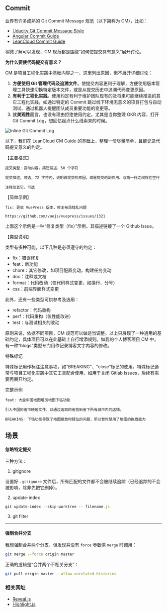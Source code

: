 ## Commit

业界有许多成熟的 Git Commit Message 规范（以下简称为 CM），比如：

* [Udacity Git Commit Message Style](https://udacity.github.io/git-styleguide/)
* [Angular Commit Guide](http://arah.in/6cbH)
* [LeanCloud Commit Guide](https://open.leancloud.cn/git-commit-message/)

稍微了解可以发现，CM 规范都是围绕“如何使提交具有意义”展开讨论。

**为什么要使代码提交有意义？**

CM 是项目工程化实践中基础内容之一，这里列出原因，但不展开详细讨论：

1. **方便使用 Git 管理代码及追溯文件**。使提交内容更利于理解，方便使用版本管理工具快速切换特定版本文件，或是从提交历史中追溯代码变更原因。
2. **有利于工程化实践**。使用约定有利于维护团队现有的及将来可能继续推进的其它工程化实践，如通过特定的 Commit 跳过线下环境无意义的项目打包与自动测试、通过机器人提醒团队成员重要功能的变更等。
3. 就**美观性**而言，也没有理由拒绝使用约定。尤其是当你整理 OKR 内容，打开 Git Commit Log，想回忆起点什么线索来的时候。

![Inline Git Commit Log ](https://cdn.jsdelivr.net/gh/Lionad-Morotar/blog-cdn/image/other/20201127180816.png)
	
以下，我们在 LeanCloud CM Guide 的基础上，整理一份尽量简单，且能记录代码提交意义的约定。

【主要格式】

```
提交类型：变动内容，简短描述，50 个字符

提交描述，可选，72 字符内，说明该提交的原因，或是提交的副作用。与第一行之间存在空行

注释及其它，可选
```

【简单示例】

```
fix: 更改 VuePress 版本，修复布局错乱问题

https://github.com/vuejs/vuepress/issues/1321
```

上面这个示例是一种“修复类型（fix）”示例，其描述链接了一个 Github Issue。

【类型说明】

类型有多种可能，以下几种是必须遵守的约定：
* fix：错误修复
* feat：新功能
* chore：其它修改，如项目配置变动，构建任务变动
* doc：注释或文档
* format：代码改动（仅代码样式变更，如换行、分号）
* css：前端界面样式变更

此外，还有一些类型可供参考及选用：
* refactor：代码重构
* perf：代码重构（仅性能改进）
* test：与测试相关的改动

原则来说，依据不同项目，CM 规范可以做适当调整。以上只展现了一种通用的基础约定，具体项目可以在此基础上自行增添规则。如我的个人博客项目 CM 中，有一种“blogs”类型专门用作记录博客文字内容的修改。

特殊标记

特殊标记用作标注注意事项，如“BREAKING”、“close”标记的使用。特殊标记通常与项目工程化实践中其它工具配合使用，如用于关闭 Gitlab Issues，后续有需要再展开约定。

完整示例

```
feat: 大盘中国地图增加地图下钻功能

引入中国的省市映射文件，以通过选取的省找到省下所有城市内的店铺。

BREAKING: 下钻功能导致了地图缩放时错位的问题，所以暂时禁用了地图的拖拽能力
```



## 场景

#### 忽略特定提交

三种方法：

1. gitignore
  
设置好 `.gitignore` 文件后，所有匹配的文件都不会被继续追踪（已经追踪的不会被影响，除非先把它删掉）。

2. update-index

```js
git update-index --skip-worktree -- filename.js
```

3. git filter

---

#### 强制合并分支

我想强制合并两个分支，但发现并没有 `force` 参数供 `merge` 时调用：

```bash
git merge --force origin master
```

正确的逻辑是“合并两个不相关分支”：

```bash
git pull origin master --allow-unrelated-histories
```

### 相关网址

* [Reveal.js](https://revealjs.com/code/)
* [Highlight.js](https://highlightjs.org/)